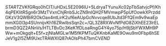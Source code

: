 $START$ZVKfGRqo0hCIT/uHDxL5E2096lU+5LdryaTYunuXc02pTbSatvjcPf/Kh4qPEKlitRSgn6r3MzTVxnChjRnbSJcZN9nIQH2FMVmwpP5pUfOowkXPrzddGKzV3QWBiR2OkOax4ntLirK2uf6eAUpGcNvvcqe8UbJtd3FfQEm9v9waEpmmXG0l3p4SUnnijvKh16ZRwIbsSqn2c+/QL3Z8RXWvNfPdO8ZiXhEE23lrELbrmD3QZ2ANnVs/HTLTBvDc3KeK1fDLoaRngG4Y4yo75p/H9jSbYWXMH9PWw+mOkgqlt+E5f+zjNIaMGLw1M5fKPMTuQKKnbKaME9Owu9m0Fbp6hSEJeV1g2l5ZMI9UxcTRAWXIQ87rAOIsPh47bmCV$END$